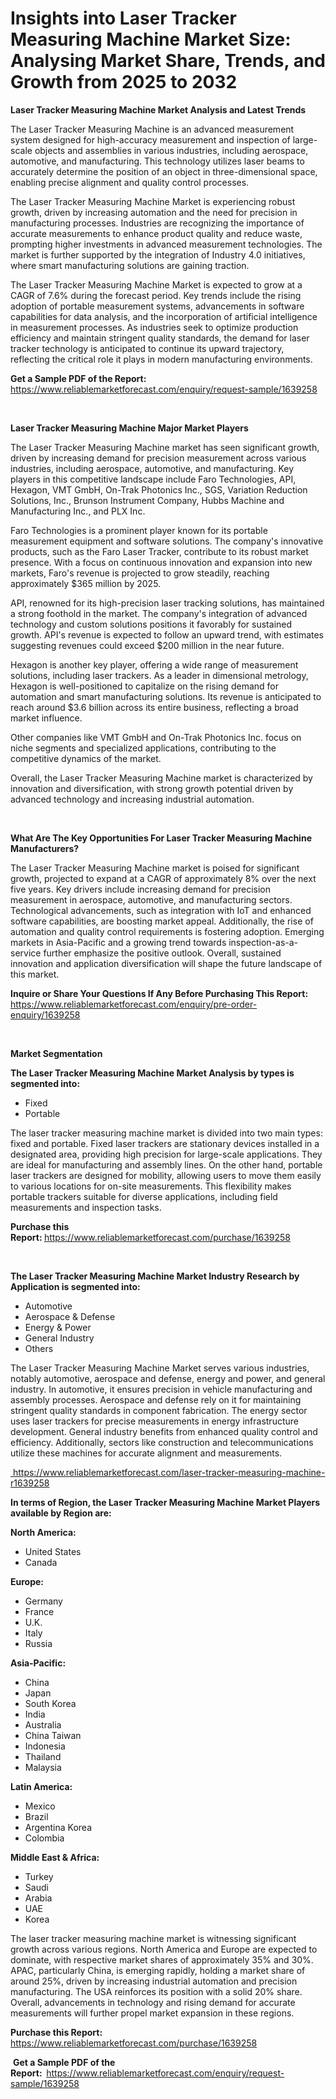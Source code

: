 <p><h1>Insights into Laser Tracker Measuring Machine Market Size: Analysing Market Share, Trends, and Growth from 2025 to 2032</h1></p><p><strong>Laser Tracker Measuring Machine Market Analysis and Latest Trends</strong></p>
<p><p>The Laser Tracker Measuring Machine is an advanced measurement system designed for high-accuracy measurement and inspection of large-scale objects and assemblies in various industries, including aerospace, automotive, and manufacturing. This technology utilizes laser beams to accurately determine the position of an object in three-dimensional space, enabling precise alignment and quality control processes. </p><p>The Laser Tracker Measuring Machine Market is experiencing robust growth, driven by increasing automation and the need for precision in manufacturing processes. Industries are recognizing the importance of accurate measurements to enhance product quality and reduce waste, prompting higher investments in advanced measurement technologies. The market is further supported by the integration of Industry 4.0 initiatives, where smart manufacturing solutions are gaining traction.</p><p>The Laser Tracker Measuring Machine Market is expected to grow at a CAGR of 7.6% during the forecast period. Key trends include the rising adoption of portable measurement systems, advancements in software capabilities for data analysis, and the incorporation of artificial intelligence in measurement processes. As industries seek to optimize production efficiency and maintain stringent quality standards, the demand for laser tracker technology is anticipated to continue its upward trajectory, reflecting the critical role it plays in modern manufacturing environments.</p></p>
<p><strong>Get a Sample PDF of the Report:&nbsp;</strong> <a href="https://www.reliablemarketforecast.com/enquiry/request-sample/1639258?utm_campaign=1108&utm_medium=2&utm_source=Github&utm_content=ia&utm_term=16042025&utm_id=laser-tracker-measuring-machine">https://www.reliablemarketforecast.com/enquiry/request-sample/1639258</a></p>
<p>&nbsp;</p>
<p><strong>Laser Tracker Measuring Machine Major Market Players</strong></p>
<p><p>The Laser Tracker Measuring Machine market has seen significant growth, driven by increasing demand for precision measurement across various industries, including aerospace, automotive, and manufacturing. Key players in this competitive landscape include Faro Technologies, API, Hexagon, VMT GmbH, On-Trak Photonics Inc., SGS, Variation Reduction Solutions, Inc., Brunson Instrument Company, Hubbs Machine and Manufacturing Inc., and PLX Inc.</p><p>Faro Technologies is a prominent player known for its portable measurement equipment and software solutions. The company's innovative products, such as the Faro Laser Tracker, contribute to its robust market presence. With a focus on continuous innovation and expansion into new markets, Faro's revenue is projected to grow steadily, reaching approximately $365 million by 2025.</p><p>API, renowned for its high-precision laser tracking solutions, has maintained a strong foothold in the market. The company's integration of advanced technology and custom solutions positions it favorably for sustained growth. API's revenue is expected to follow an upward trend, with estimates suggesting revenues could exceed $200 million in the near future.</p><p>Hexagon is another key player, offering a wide range of measurement solutions, including laser trackers. As a leader in dimensional metrology, Hexagon is well-positioned to capitalize on the rising demand for automation and smart manufacturing solutions. Its revenue is anticipated to reach around $3.6 billion across its entire business, reflecting a broad market influence.</p><p>Other companies like VMT GmbH and On-Trak Photonics Inc. focus on niche segments and specialized applications, contributing to the competitive dynamics of the market.</p><p>Overall, the Laser Tracker Measuring Machine market is characterized by innovation and diversification, with strong growth potential driven by advanced technology and increasing industrial automation.</p></p>
<p>&nbsp;</p>
<p><strong>What Are The Key Opportunities For Laser Tracker Measuring Machine Manufacturers?</strong></p>
<p><p>The Laser Tracker Measuring Machine market is poised for significant growth, projected to expand at a CAGR of approximately 8% over the next five years. Key drivers include increasing demand for precision measurement in aerospace, automotive, and manufacturing sectors. Technological advancements, such as integration with IoT and enhanced software capabilities, are boosting market appeal. Additionally, the rise of automation and quality control requirements is fostering adoption. Emerging markets in Asia-Pacific and a growing trend towards inspection-as-a-service further emphasize the positive outlook. Overall, sustained innovation and application diversification will shape the future landscape of this market.</p></p>
<p><strong>Inquire or Share Your Questions If Any Before Purchasing This Report:</strong> <a href="https://www.reliablemarketforecast.com/enquiry/pre-order-enquiry/1639258?utm_campaign=1108&utm_medium=2&utm_source=Github&utm_content=ia&utm_term=16042025&utm_id=laser-tracker-measuring-machine">https://www.reliablemarketforecast.com/enquiry/pre-order-enquiry/1639258</a></p>
<p>&nbsp;</p>
<p><strong>Market Segmentation</strong></p>
<p><strong>The Laser Tracker Measuring Machine Market Analysis by types is segmented into:</strong></p>
<p><ul><li>Fixed</li><li>Portable</li></ul></p>
<p><p>The laser tracker measuring machine market is divided into two main types: fixed and portable. Fixed laser trackers are stationary devices installed in a designated area, providing high precision for large-scale applications. They are ideal for manufacturing and assembly lines. On the other hand, portable laser trackers are designed for mobility, allowing users to move them easily to various locations for on-site measurements. This flexibility makes portable trackers suitable for diverse applications, including field measurements and inspection tasks.</p></p>
<p><strong>Purchase this Report:&nbsp;</strong><a href="https://www.reliablemarketforecast.com/purchase/1639258?utm_campaign=1108&utm_medium=2&utm_source=Github&utm_content=ia&utm_term=16042025&utm_id=laser-tracker-measuring-machine">https://www.reliablemarketforecast.com/purchase/1639258</a></p>
<p>&nbsp;</p>
<p><strong>The Laser Tracker Measuring Machine Market Industry Research by Application is segmented into:</strong></p>
<p><ul><li>Automotive</li><li>Aerospace & Defense</li><li>Energy & Power</li><li>General Industry</li><li>Others</li></ul></p>
<p><p>The Laser Tracker Measuring Machine Market serves various industries, notably automotive, aerospace and defense, energy and power, and general industry. In automotive, it ensures precision in vehicle manufacturing and assembly processes. Aerospace and defense rely on it for maintaining stringent quality standards in component fabrication. The energy sector uses laser trackers for precise measurements in energy infrastructure development. General industry benefits from enhanced quality control and efficiency. Additionally, sectors like construction and telecommunications utilize these machines for accurate alignment and measurements.</p></p>
<p><a href="https://www.reliablemarketforecast.com/laser-tracker-measuring-machine-r1639258?utm_campaign=1108&utm_medium=2&utm_source=Github&utm_content=ia&utm_term=16042025&utm_id=laser-tracker-measuring-machine">&nbsp;https://www.reliablemarketforecast.com/laser-tracker-measuring-machine-r1639258</a></p>
<p><strong>In terms of Region, the Laser Tracker Measuring Machine Market Players available by Region are:</strong></p>
<p>
    <p> <strong> North America: </strong>
        <ul>
            <li>United States</li>
            <li>Canada</li>
        </ul>
        </p> 
    <p> <strong> Europe: </strong>
        <ul>
            <li>Germany</li>
            <li>France</li>
            <li>U.K.</li>
            <li>Italy</li>
            <li>Russia</li>
        </ul>
        </p> 
    <p> <strong> Asia-Pacific: </strong>
        <ul>
            <li>China</li>
            <li>Japan</li>
            <li>South Korea</li>
            <li>India</li>
            <li>Australia</li>
            <li>China Taiwan</li>
            <li>Indonesia</li>
            <li>Thailand</li>
            <li>Malaysia</li>
        </ul>
        </p> 
    <p> <strong> Latin America: </strong>
        <ul>
            <li>Mexico</li>
            <li>Brazil</li>
            <li>Argentina Korea</li>
            <li>Colombia</li>
        </ul>
        </p> 
    <p> <strong> Middle East & Africa: </strong>
        <ul>
            <li>Turkey</li>
            <li>Saudi</li>
            <li>Arabia</li>
            <li>UAE</li>
            <li>Korea</li>
        </ul>
    </p>
    </p>
<p><p>The laser tracker measuring machine market is witnessing significant growth across various regions. North America and Europe are expected to dominate, with respective market shares of approximately 35% and 30%. APAC, particularly China, is emerging rapidly, holding a market share of around 25%, driven by increasing industrial automation and precision manufacturing. The USA reinforces its position with a solid 20% share. Overall, advancements in technology and rising demand for accurate measurements will further propel market expansion in these regions.</p></p>
<p><strong>Purchase this Report: </strong><a href="https://www.reliablemarketforecast.com/purchase/1639258?utm_campaign=1108&utm_medium=2&utm_source=Github&utm_content=ia&utm_term=16042025&utm_id=laser-tracker-measuring-machine">https://www.reliablemarketforecast.com/purchase/1639258</a></p>
<p>&nbsp;<strong>Get a Sample PDF of the Report:&nbsp;&nbsp;</strong><a href="https://www.reliablemarketforecast.com/enquiry/request-sample/1639258?utm_campaign=1108&utm_medium=2&utm_source=Github&utm_content=ia&utm_term=16042025&utm_id=laser-tracker-measuring-machine">https://www.reliablemarketforecast.com/enquiry/request-sample/1639258</a></p>
<p><strong></strong></p>
<p><p></p><p></p><p></p></p>